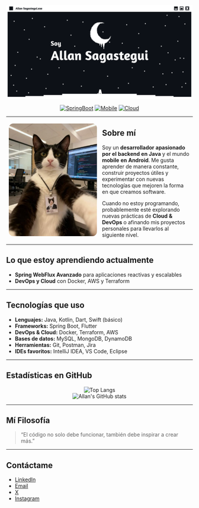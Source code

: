 <div align="center">

<img src="/assets/banner_allan.png"/>

[![SpringBoot](https://img.shields.io/badge/Backend-SpringBoot-6DB33F?style=for-the-badge&logo=spring-boot&logoColor=white)](https://spring.io/projects/spring-boot) 
[![Mobile](https://img.shields.io/badge/Mobile-Android-3DDC84?style=for-the-badge&logo=android&logoColor=white)](https://developer.android.com/) 
[![Cloud](https://img.shields.io/badge/Cloud-AWS-232F3E?style=for-the-badge&logo=amazon-aws&logoColor=white)](https://aws.amazon.com/)  

</div>  

<table>
  <tr>
    <td width="50%">
      <img src="/assets/img_main.jpeg" alt="Sobre mí" style="width:100%; border-radius:12px;">
    </td>
    <td width="50%">
      <h2>Sobre mí</h2>
      <p>
        Soy un <strong>desarrollador apasionado por el backend en Java</strong> y el mundo 
        <strong>mobile en Android</strong>.  
        Me gusta aprender de manera constante, construir proyectos útiles y experimentar 
        con nuevas tecnologías que mejoren la forma en que creamos software.
      </p>
      <p>
        Cuando no estoy programando, probablemente esté explorando nuevas prácticas de 
        <strong>Cloud & DevOps</strong> o afinando mis proyectos personales para llevarlos al siguiente nivel.
      </p>
    </td>
  </tr>
</table>

## Lo que estoy aprendiendo actualmente  
- **Spring WebFlux Avanzado** para aplicaciones reactivas y escalables  
- **DevOps y Cloud** con Docker, AWS y Terraform  

---

## Tecnologías que uso  
- **Lenguajes:** Java, Kotlin, Dart, Swift (básico)  
- **Frameworks:** Spring Boot, Flutter  
- **DevOps & Cloud:** Docker, Terraform, AWS  
- **Bases de datos:** MySQL, MongoDB, DynamoDB  
- **Herramientas:** Git, Postman, Jira  
- **IDEs favoritos:** IntelliJ IDEA, VS Code, Eclipse  

---

## Estadísticas en GitHub  
<div align="center">

![Top Langs](https://github-readme-stats.vercel.app/api/top-langs/?username=AllanSagastegui&layout=compact&theme=tokyonight&hide_border=true)  
![Allan's GitHub stats](https://github-readme-stats.vercel.app/api?username=AllanSagastegui&show_icons=true&theme=tokyonight&hide_border=true)  

</div>  

---

## Mí Filosofía  
> “El código no solo debe funcionar, también debe inspirar a crear más.”  

---

## Contáctame  
- [LinkedIn](https://www.linkedin.com/in/allan-sagastegui)
- [Email](mailto:sagasteguiherradaa@gmail.com)
- [X](https://x.com/AllxnSxh?t=bLNPo7xBI6CgFVNz5fjgFg&s=08)
- [Instagram](https://www.instagram.com/_ask.dev/)